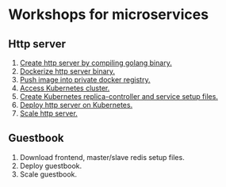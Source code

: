 # Workshops for microservices
## Http server
1. [Create http server by compiling golang binary.](http-server/hs1.md)
2. [Dockerize http server binary.](http-server/hs2.md)
3. [Push image into private docker registry.](http-server/hs3.md)
4. [Access Kubernetes cluster.](http-server/hs4.md)
5. [Create Kubernetes replica-controller and service setup files.](http-server/hs5.md)
6. [Deploy http server on Kubernetes.](http-server/hs6.md)
7. [Scale http server.](http-server/hs7.md)

## Guestbook
1. Download frontend, master/slave redis setup files.
2. Deploy guestbook.
3. Scale guestbook.
